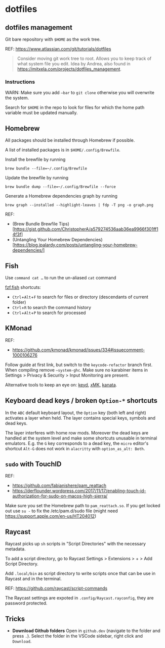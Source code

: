 # dotfiles

## dotfiles management

Git bare repository with `$HOME` as the work tree.

REF: https://www.atlassian.com/git/tutorials/dotfiles

> Consider moving git work tree to root. Allows you to keep track of what system file you edit.
Idea by Andrea, also found in https://mitxela.com/projects/dotfiles_management.

### Instructions

WARN: Make sure you add `—bar` to `git clone` otherwise you will overwrite the system.

Search for `$HOME` in the repo to look for files for which the home path variable
must be updated manually.

## Homebrew

All packages should be installed through Homebrew if possible.

A list of installed packages is in `$HOME/.config/Brewfile`.

Install the brewfile by running

```
brew bundle --file=~/.config/Brewfile
```

Update the brewfile by running

```
brew bundle dump --file=~/.config/Brewfile --force
```

Generate a Homebrew dependencies graph by running

```
brew graph --installed --highlight-leaves | fdp -T png -o graph.png
```

REF:
- (Brew Bundle Brewfile Tips)[https://gist.github.com/ChristopherA/a579274536aab36ea9966f301ff14f3f]
- (Untangling Your Homebrew Dependencies)[https://blog.jpalardy.com/posts/untangling-your-homebrew-dependencies/]


## Fish

Use `command cat …` to run the un-aliased `cat` command

[fzf.fish](https://github.com/PatrickF1/fzf.fish) shortcuts:
- `Ctrl`+`Alt`+`F` to search for files or directory (descendants of current folder)
- `Ctrl`+`R` to search the command history
- `Ctrl`+`Alt`+`P` to search for processed

## KMonad

REF:
- https://github.com/kmonad/kmonad/issues/334#issuecomment-1000106276

Follow guide at first link, but switch to the `keycode-refactor` branch first.
When compiling remove `—system-ghc`.
Make sure no karabiner items in Settings > Privacy & Security > Input Monitoring are present.

Alternative tools to keep an eye on: [keyd](https://github.com/rvaiya/keyd), [𝑥MK](https://github.com/manna-harbour/xmk), [kanata](https://github.com/jtroo/kanata).

## Keyboard dead keys / broken `Option-*` shortcuts

In the `ABC` default keyboard layout, the `Option` key (both left and right) 
activates a layer when held. The layer contains special keys, symbols and dead 
keys.

The layer interferes with home row mods.
Moreover the dead keys are handled at the system level and make some shortcuts
unusable in terminal emulators. E.g. the `G` key corresponds to a dead key,
the `micro` editor's shortcut `Alt-G` does not work in `alacritty` with
`option_as_alt: Both`.

## `sudo` with TouchID

REF:
- https://github.com/fabianishere/pam_reattach
- https://derflounder.wordpress.com/2017/11/17/enabling-touch-id-authorization-for-sudo-on-macos-high-sierra/

Make sure you set the Homebrew path to `pam_reattach.so`.
If you get locked out use `su -` to fix the /etc/pam.d/sudo file (might need https://support.apple.com/en-us/HT204012)

## Raycast

Raycast picks up `sh` scripts in "Script Directories" with the necessary metadata.

To add a script directory, go to Raycast Settings > Extensions > + > Add Script Directory.

Add `.local/bin` as script directory to write scripts once that can be use in Raycast
and in the terminal.

REF: https://github.com/raycast/script-commands

The Raycast settings are expoted in `.config/Raycast.rayconfig`, they are 
password protected.

## Tricks

- **Download Github folders** Open in `github.dev` (navigate to the folder and press `.`). 
  Select the folder in the VSCode sidebar, right click and `Download`.
